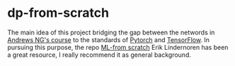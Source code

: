 # dp-from-scratch

The main idea of this project bridging the gap between the networds in  [Andrews NG's course](https://www.coursera.org/specializations/deep-learning)
to the standards of [Pytorch](https://pytorch.org/docs/stable/index.html) and 
[TensorFlow](https://www.tensorflow.org/api_docs/). In pursuing this 
purpose, the repo [ML-from scratch](https://github.com/eriklindernoren/ML-From-Scratch) Erik Lindernoren 
has been a great resource, I really recommend it as general background. 


